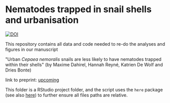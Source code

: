 # Nematodes trapped in snail shells and urbanisation

[![DOI](https://zenodo.org/badge/DOI/10.5281/zenodo.10794928.svg)](https://doi.org/10.5281/zenodo.10794928)

This repository contains all data and code needed to re-do the analyses and figures in our manuscript

"Urban _Cepaea nemoralis_ snails are less likely to have nematodes trapped within their shells" (by Maxime Dahirel, Hannah Reyné, Katrien De Wolf and Dries Bonte)

link to preprint: [upcoming](https://doi.org/10.1101/2024.03.07.583959)

This folder is a RStudio project folder, and the script uses the `here` package (see also [here](https://github.com/jennybc/here_here)) to further ensure all files paths are relative.
